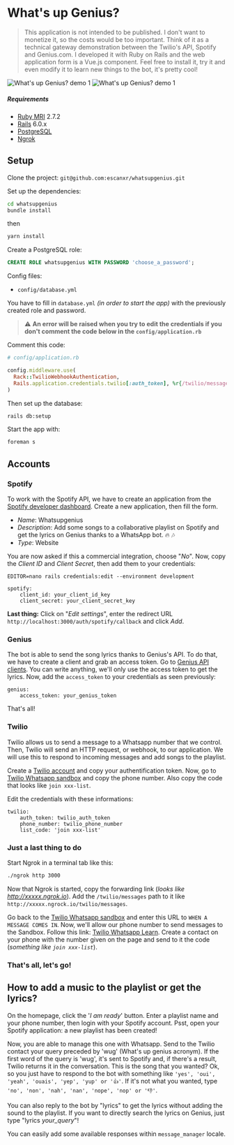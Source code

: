 # What's up Genius?

> This application is not intended to be published. I don't want to monetize it, so the costs would be too important.
Think of it as a technical gateway demonstration between the Twilio's API, Spotify and Genius.com.
I developed it with Ruby on Rails and the web application form is a Vue.js component.
Feel free to install it, try it and even modify it to learn new things to the bot, it's pretty cool!

![What's up Genius? demo 1](https://media.giphy.com/media/GeTuWzucRMZp27d2U0/giphy.gif)
![What's up Genius? demo 1](https://media.giphy.com/media/Nq6T8LX3CEpegoA1BO/giphy.gif)

##### Requirements
- [Ruby MRI](https://www.ruby-lang.org/) 2.7.2
- [Rails](http://rubyonrails.org/) 6.0.x
- [PostgreSQL](https://www.postgresql.org/)
- [Ngrok](https://ngrok.com/)

## Setup

Clone the project:
`git@github.com:escanxr/whatsupgenius.git`

Set up the dependencies:
```bash
cd whatsupgenius
bundle install
```

then
```bash
yarn install
```

Create a PostgreSQL role:
```sql
CREATE ROLE whatsupgenius WITH PASSWORD 'choose_a_password';
```

Config files:
* `config/database.yml`

You have to fill in `database.yml` _(in order to start the app)_ with the previously created role and password.

> :warning: **An error will be raised when you try to edit the credentials if you don't comment the code below in the `config/application.rb`**

Comment this code:
```ruby
# config/application.rb

config.middleware.use(
  Rack::TwilioWebhookAuthentication,
  Rails.application.credentials.twilio[:auth_token], %r{/twilio/messages}
)
```


Then set up the database:
```bash
rails db:setup
```

Start the app with:
```bash
foreman s
```

## Accounts

### Spotify
To work with the Spotify API, we have to create an application from the [Spotify developer dashboard](https://developer.spotify.com/dashboard/login). 
Create a new application, then fill the form.
- *Name*: Whatsupgenius
- *Description*: Add some songs to a collaborative playlist on Spotify and get the lyrics on Genius thanks to a WhatsApp bot. 🔥 🎶
- *Type*: Website

You are now asked if this a commercial integration, choose "*No*".
Now, copy the *Client ID* and *Client Secret*, then add them to your credentials:

```
EDITOR=nano rails credentials:edit --environment development

spotify:
    client_id: your_client_id_key
    client_secret: your_client_secret_key
```

**Last thing:** Click on "*Edit settings*", enter the redirect URL `http://localhost:3000/auth/spotify/callback` and click *Add*.

### Genius
The bot is able to send the song lyrics thanks to Genius's API. To do that, we have to create a client and grab an access token.
Go to [Genius API clients](https://genius.com/api-clients). You can write anything, we'll only use the access token to get the lyrics.
Now, add the `access_token` to your credentials as seen previously:

```
genius:
    access_token: your_genius_token
```

That's all!

### Twilio
Twilio allows us to send a message to a Whatsapp number that we control. Then, Twilio will send an HTTP request, or webhook, to our application. 
We will use this to respond to incoming messages and add songs to the playlist.

Create a [Twilio account](https://www.twilio.com/try-twilio) and copy your authentification token.
Now, go to [Twilio Whatsapp sandbox](https://www.twilio.com/console/sms/whatsapp/sandbox) and copy the phone number.
Also copy the code that looks like `join xxx-list`.

Edit the credentials with these informations:
```
twilio:
    auth_token: twilio_auth_token
    phone_number: twilio_phone_number
    list_code: 'join xxx-list'
```

### Just a last thing to do

Start Ngrok in a terminal tab like this:
```bash
./ngrok http 3000
```
Now that Ngrok is started, copy the forwarding link (*looks like http://xxxxx.ngrok.io*).
Add the `/twilio/messages` path to it like `http://xxxxx.ngrock.io/twilio/messages`.

Go back to the [Twilio Whatsapp sandbox](https://www.twilio.com/console/sms/whatsapp/sandbox) and enter this URL to `WHEN A MESSAGE COMES IN`.
Now, we'll allow our phone number to send messages to the Sandbox. Follow this link: [Twilio Whatsapp Learn](https://www.twilio.com/console/sms/whatsapp/learn). 
Create a contact on your phone with the number given on the page and send to it the code (*something like `join xxx-list`*).

### That's all, let's go!

## How to add a music to the playlist or get the lyrics?

On the homepage, click the '*I am ready*' button. Enter a playlist name and your phone number, then login with your Spotify account.
Psst, open your Spotify application: a new playlist has been created!

Now, you are able to manage this one with Whatsapp. Send to the Twilio contact your query preceded by 'wug' (What's up genius acronym).
If the first word of the query is 'wug', it's sent to Spotify and, if there's a result, Twilio returns it in the conversation.
This is the song that you wanted? Ok, so you just have to respond to the bot with something like `'yes', 'oui', 'yeah', 'ouais', 'yep', 'yup' or '👍'`.
If it's not what you wanted, type `'no', 'non', 'nah', 'nan', 'nope', 'nop' or '👎'`.

You can also reply to the bot by "lyrics" to get the lyrics without adding the sound to the playlist.
If you want to directly search the lyrics on Genius, just type "lyrics _your\_query_"!

You can easily add some available responses within `message_manager` locale.
